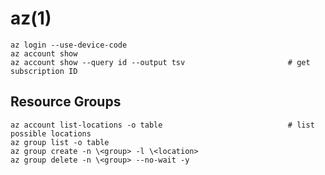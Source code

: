 # az(1)

    az login --use-device-code
    az account show
    az account show --query id --output tsv                       # get subscription ID

## Resource Groups

    az account list-locations -o table                            # list possible locations
    az group list -o table
    az group create -n \<group> -l \<location>
    az group delete -n \<group> --no-wait -y
